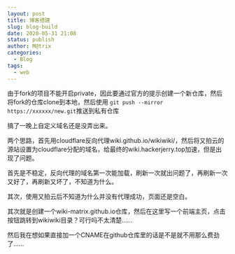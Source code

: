 ```yaml
---
layout: post
title: 博客搭建
slug: blog-build
date: 2020-05-31 21:08
status: publish
author: M@trix
categories: 
  - Blog
tags: 
  - web
---
```


由于fork的项目不能开启private，因此要通过官方的提示创建一个新仓库，然后将fork的仓库clone到本地，然后使用 `git push --mirror https://xxxxxx/new.git`推送到私有仓库

搞了一晚上自定义域名还是没弄出来。

两个思路，首先用cloudflare反向代理wiki.github.io/wikiwiki/，然后将又拍云的源站设置为cloudflare分配的域名，给最终的wiki.hackerjerry.top加速，但是出现了问题。

首先是不稳定，反向代理的域名第一次能加载，刷新一次就出问题了，再刷新一次又好了，再刷新又坏了，不知道为什么。

其次，使用又拍云后不知道为什么并没有代理成功，页面还是空白。

其次就是创建一个wiki-matrix.github.io仓库，然后在这里写一个前端主页，点击按钮跳转到wikiwiki目录？可行吗不太清楚……

然后我在想如果直接加一个CNAME在github仓库里的话是不是就不用那么费劲了……